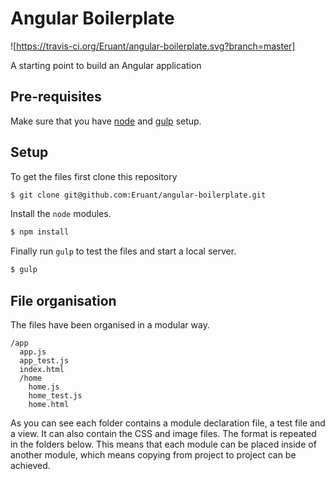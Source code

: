 # Angular Boilerplate

![https://travis-ci.org/Eruant/angular-boilerplate.svg?branch=master]

A starting point to build an Angular application

## Pre-requisites

Make sure that you have [node][node] and [gulp][gulp] setup.

## Setup

To get the files first clone this repository

```sh
$ git clone git@github.com:Eruant/angular-boilerplate.git
```

Install the `node` modules.

```sh
$ npm install
```

Finally run `gulp` to test the files and start a local server.

```sh
$ gulp
```

## File organisation

The files have been organised in a modular way.

```
/app
  app.js
  app_test.js
  index.html
  /home
    home.js
    home_test.js
    home.html
```

As you can see each folder contains a module declaration file, a test file and a view. It can also contain the CSS and image files. The format is repeated in the folders below. This means that each module can be placed inside of another module, which means copying from project to project can be achieved.

[node]: http://nodejs.org/
[gulp]: http://gulpjs.com/
